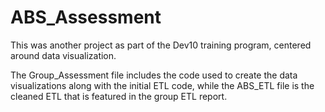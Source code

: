 # ABS_Assessment
This was another project as part of the Dev10 training program, centered around data visualization.

The Group_Assessment file includes the code used to create the data visualizations along with the initial ETL code, while the ABS_ETL file is the cleaned ETL that is featured in the group ETL report.
